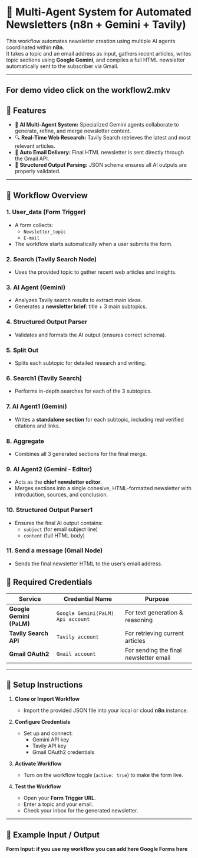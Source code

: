# 📰 Multi-Agent System for Automated Newsletters (n8n + Gemini + Tavily)

This workflow automates newsletter creation using multiple AI agents coordinated within **n8n**.  
It takes a topic and an email address as input, gathers recent articles, writes topic sections using **Google Gemini**, and compiles a full HTML newsletter automatically sent to the subscriber via Gmail.

---
## For demo video click on the workflow2.mkv

## 🚀 Features

- 🧠 **AI Multi-Agent System:** Specialized Gemini agents collaborate to generate, refine, and merge newsletter content.
- 🔍 **Real-Time Web Research:** Tavily Search retrieves the latest and most relevant articles.
- 📧 **Auto Email Delivery:** Final HTML newsletter is sent directly through the Gmail API.
- 🧾 **Structured Output Parsing:** JSON schema ensures all AI outputs are properly validated.

---

## 🧩 Workflow Overview

### 1. **User_data (Form Trigger)**
- A form collects:
  - `Newsletter_topic`
  - `E-mail`
- The workflow starts automatically when a user submits the form.

### 2. **Search (Tavily Search Node)**
- Uses the provided topic to gather recent web articles and insights.

### 3. **AI Agent (Gemini)**
- Analyzes Tavily search results to extract main ideas.
- Generates a **newsletter brief**: title + 3 main subtopics.

### 4. **Structured Output Parser**
- Validates and formats the AI output (ensures correct schema).

### 5. **Split Out**
- Splits each subtopic for detailed research and writing.

### 6. **Search1 (Tavily Search)**
- Performs in-depth searches for each of the 3 subtopics.

### 7. **AI Agent1 (Gemini)**
- Writes a **standalone section** for each subtopic, including real verified citations and links.

### 8. **Aggregate**
- Combines all 3 generated sections for the final merge.

### 9. **AI Agent2 (Gemini - Editor)**
- Acts as the **chief newsletter editor**.
- Merges sections into a single cohesive, HTML-formatted newsletter with introduction, sources, and conclusion.

### 10. **Structured Output Parser1**
- Ensures the final AI output contains:
  - `subject` (for email subject line)
  - `content` (full HTML body)

### 11. **Send a message (Gmail Node)**
- Sends the final newsletter HTML to the user’s email address.


## 🔐 Required Credentials

| Service | Credential Name | Purpose |
|----------|----------------|----------|
| **Google Gemini (PaLM)** | `Google Gemini(PaLM) Api account` | For text generation & reasoning |
| **Tavily Search API** | `Tavily account` | For retrieving current articles |
| **Gmail OAuth2** | `Gmail account` | For sending the final newsletter email |

---

## 🧰 Setup Instructions

1. **Clone or Import Workflow**
   - Import the provided JSON file into your local or cloud **n8n** instance.

2. **Configure Credentials**
   - Set up and connect:
     - Gemini API key
     - Tavily API key
     - Gmail OAuth2 credentials

3. **Activate Workflow**
   - Turn on the workflow toggle (`active: true`) to make the form live.

4. **Test the Workflow**
   - Open your **Form Trigger URL**.
   - Enter a topic and your email.
   - Check your inbox for the generated newsletter.

---

## 💌 Example Input / Output

**Form Input: if you use my workflow you can add here Google Forms here**
